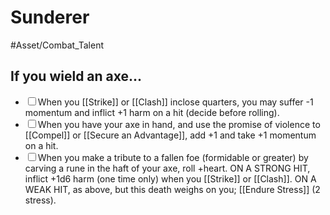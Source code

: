 # Sunderer
#Asset/Combat_Talent 

## If you wield an axe...
- <input type="checkbox" check>When you [[Strike]] or [[Clash]] inclose quarters, you may suffer -1 momentum and inflict +1 harm on a hit (decide before rolling).
- <input type="checkbox">When you have your axe in hand, and use the promise of violence to [[Compel]] or [[Secure an Advantage]], add +1 and take +1 momentum on a hit.
- <input type="checkbox">When you make a tribute to a fallen foe (formidable or greater) by carving a rune in the haft of your axe, roll +heart. ON A STRONG HIT, inflict +1d6 harm (one time only) when you [[Strike]] or [[Clash]]. ON A WEAK HIT, as above, but this death weighs on you; [[Endure Stress]] (2 stress).